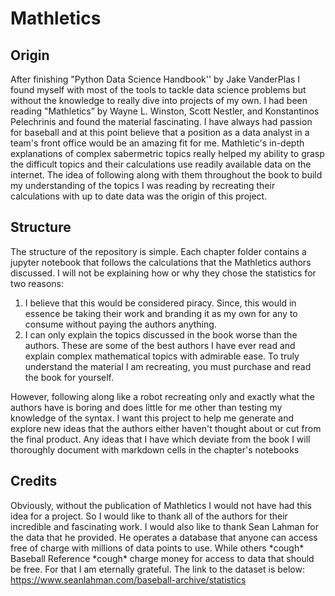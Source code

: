 # Mathletics

## Origin
After finishing "Python Data Science Handbook'' by Jake VanderPlas I found myself with most of the tools to tackle data science problems but without the knowledge to really dive into projects of my own. I had been reading "Mathletics” by Wayne L. Winston, Scott Nestler, and Konstantinos Pelechrinis and found the material fascinating. I have always had passion for baseball and at this point believe that a position as a data analyst in a team's front office would be an amazing fit for me. Mathletic's in-depth explanations of complex sabermetric topics really helped my ability to grasp the difficult topics and their calculations use readily available data on the internet. The idea of following along with them throughout the book to build my understanding of the topics I was reading by recreating their calculations with up to date data was the origin of this project.

## Structure
The structure of the repository is simple. Each chapter folder contains a jupyter notebook that follows the calculations that the Mathletics authors discussed. I will not be explaining how or why they chose the statistics for two reasons:
1. I believe that this would be considered piracy. Since, this would in essence be taking their work and branding it as my own for any to consume without paying the authors anything.
2. I can only explain the topics discussed in the book worse than the authors. These are some of the best authors I have ever read and explain complex mathematical topics with admirable ease. To truly understand the material I am recreating, you must purchase and read the book for yourself.

However, following along like a robot recreating only and exactly what the authors have is boring and does little for me other than testing my knowledge of the syntax. I want this project to help me generate and explore new ideas that the authors either haven't thought about or cut from the final product. Any ideas that I have which deviate from the book I will thoroughly document with markdown cells in the chapter's notebooks

## Credits
Obviously, without the publication of Mathletics I would not have had this idea for a project. So I would like to thank all of the authors for their incredible and fascinating work.
I would also like to thank Sean Lahman for the data that he provided. He operates a database that anyone can access free of charge with millions of data points to use. While others \*cough* Baseball Reference \*cough* charge money for access to data that should be free. For that I am eternally grateful. The link to the dataset is below:
https://www.seanlahman.com/baseball-archive/statistics
